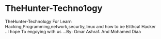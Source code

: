 # TheHunter-Techno1ogy
TheHunter-Technology  For  Learn Hacking,Programming,network,securtiy,linux and how to be Elithcal Hacker ..I hope  To engoying with us ...By: Omar Ashraf. And  Mohamed Diaa
